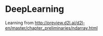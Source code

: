 # DeepLearning
Learning from 
http://preview.d2l.ai/d2l-en/master/chapter_preliminaries/ndarray.html
